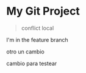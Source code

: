 # My Git Project

> conflict local



I'm in the feature branch








otro
un cambio

cambio para testear


